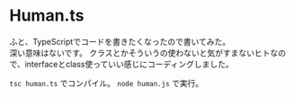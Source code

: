 # Human.ts
ふと、TypeScriptでコードを書きたくなったので書いてみた。  
深い意味はないです。 クラスとかそういうの使わないと気がすまないヒトなので、interfaceとclass使っていい感じにコーディングしました。  

`tsc human.ts` でコンパイル。
`node human.js` で実行。
